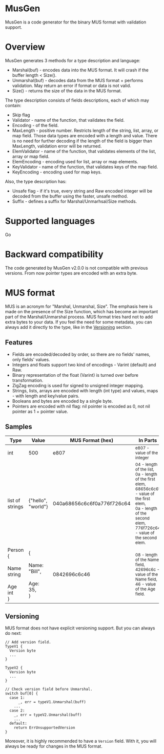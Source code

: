 # MusGen
MusGen is a code generator for the binary MUS format with validation support.

# Overview
MusGen generates 3 methods for a type description and language:
- Marshal(buf) - encodes data into the MUS format. It will crash if the buffer
  length < Size().
- Unmarshal(buf) - decodes data from the MUS format + performs validation. May 
  return an error if format or data is not valid.
- Size() - returns the size of the data in the MUS format.

The type description consists of fields descriptions, each of which may contain:
- Skip flag
- Validator - name of the function, that validates the field.
- Encoding - of the field.
- MaxLength - positive number. Restricts length of the string, list, array, or
  map field. Those data types are encoded with a length and value.
  There is no need for further decoding if the length of the field is bigger
  than MaxLength, validation error will be returned.
- ElemValidator - name of the function, that validates elements of the list, 
  array or map field.
- ElemEncoding - encoding used for list, array or map elements.
- KeyValidator - name of the function, that validates keys of the map field.
- KeyEncoding - encoding used for map keys.

Also, the type description has:
- Unsafe flag - if it's true, every string and Raw encoded integer will 
  be decoded from the buffer using the faster, unsafe method.
- Suffix - defines a suffix for Marshal/Unmarhsal/Size methods.

# Supported languages
Go

# Backward compatibility
The code generated by MusGen v2.0.0 is not compatible with previous versions.
From now pointer types are encoded with an extra byte.

# MUS format
MUS is an acronym for "Marshal, Unmarshal, Size". The emphasis here is made on 
the presence of the Size function, which has become an important part of the 
Marshal/Unmarshal process.
MUS format tries hard not to add extra bytes to your data. If you feel the need 
for some metadata, you can always add it directly to the type, like in the
[Versioning](#versioning) section.

## Features
- Fields are encoded/decoded by order, so there are no fields' names, only 
  fields' values.
- Integers and floats support two kind of encodings - Varint (default) and Raw.  
- Binary representation of the float (Varint) is turned over before 
  transformation.
- ZigZag encoding is used for signed to unsigned integer mapping.
- Strings, lists, arrays are encoded with length (int type) and values, maps -
  with length and key/value pairs.
- Booleans and bytes are encoded by a single byte.
- Pointers are encoded with nil flag: nil pointer is encoded as 0, not nil 
  pointer as 1 + pointer value.

## Samples
| Type            |     Value           |     MUS Format (hex)                  |     In Parts          |
|-----------------|---------------------|---------------------------------------|-----------------------|
| int             | 500                 | e807                                  | <sub>e807 - value of the integer</sub> |
| list of strings | {"hello", "world"}  | 040a68656c6c6f0a776f726c64            | <sub>04 - length of the list,<br>0a - length of the first elem,<br>68656c6c6f - value of the first elem,<br>0a - length of the second elem,<br>776f726c64 - value of the second elem.</sub> |
| Person {<br>  Name string<br>  Age int<br>} | {<br>  Name: "Bill",<br>  Age: 35,<br>} | 0842696c6c46 | <sub>08 - length of the Name field,<br>42696c6c - value of the Name field,<br>46 - value of the Age field.</sub> |

## Versioning
MUS format does not have explicit versioning support. But you can always do 
next:
```
// Add version field.
TypeV1 {        
  Version byte
  ...
}

TypeV2 {
  Version byte
  ...
}

// Check version field before Unmarshal.
switch buf[0] {
  case 1:
      _, err = typeV1.Unmarshal(buff)
    ...
  case 2:
    _, err = typeV2.Unmarshal(buff)
    ...  
  default:
    return ErrUnsupportedVersion
}
```

Moreover, it is highly recommended to have a `Version` field. With it, you 
will always be ready for changes in the MUS format.
